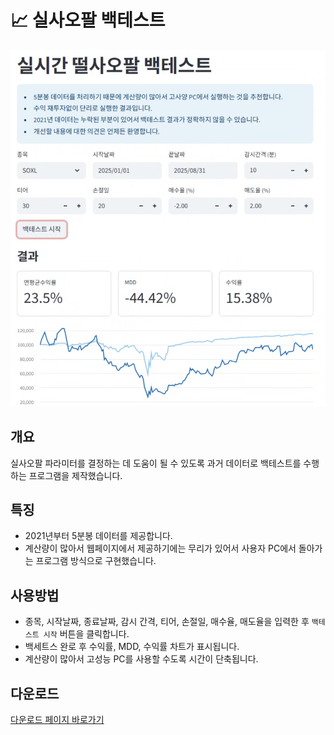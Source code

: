 # 📈 실사오팔 백테스트

![](images/rtsop_backtest.png)

## 개요
실사오팔 파라미터를 결정하는 데 도움이 될 수 있도록 과거 데이터로 백테스트를 수행하는 프로그램을 제작했습니다.

## 특징
- 2021년부터 5분봉 데이터를 제공합니다.
- 계산량이 많아서 웹페이지에서 제공하기에는 무리가 있어서 사용자 PC에서 돌아가는 프로그램 방식으로 구현했습니다.

## 사용방법
- 종목, 시작날짜, 종료날짜, 감시 간격, 티어, 손절일, 매수율, 매도율을 입력한 후 `백테스트 시작` 버튼을 클릭합니다.
- 백세트스 완로 후 수익률, MDD, 수익률 차트가 표시됩니다.
- 계산량이 많아서 고성능 PC를 사용할 수도록 시간이 단축됩니다.

## 다운로드
[다운로드 페이지 바로가기](download_rtsop.md)
